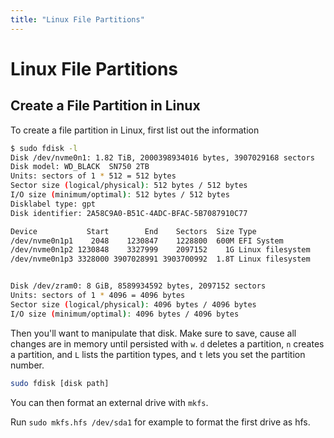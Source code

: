```yaml
---
title: "Linux File Partitions"
---
```


# Linux File Partitions

## Create a File Partition in Linux

To create a file partition in Linux, first list out the information

```sh
$ sudo fdisk -l
Disk /dev/nvme0n1: 1.82 TiB, 2000398934016 bytes, 3907029168 sectors
Disk model: WD_BLACK  SN750 2TB
Units: sectors of 1 * 512 = 512 bytes
Sector size (logical/physical): 512 bytes / 512 bytes
I/O size (minimum/optimal): 512 bytes / 512 bytes
Disklabel type: gpt
Disk identifier: 2A58C9A0-B51C-4ADC-BFAC-5B7087910C77

Device           Start        End    Sectors  Size Type
/dev/nvme0n1p1    2048    1230847    1228800  600M EFI System
/dev/nvme0n1p2 1230848    3327999    2097152    1G Linux filesystem
/dev/nvme0n1p3 3328000 3907028991 3903700992  1.8T Linux filesystem


Disk /dev/zram0: 8 GiB, 8589934592 bytes, 2097152 sectors
Units: sectors of 1 * 4096 = 4096 bytes
Sector size (logical/physical): 4096 bytes / 4096 bytes
I/O size (minimum/optimal): 4096 bytes / 4096 bytes
```

Then you'll want to manipulate that disk. Make sure to save, cause all changes are in memory until persisted with `w`. `d` deletes a partition, `n` creates a partition, and `L` lists the partition types, and `t` lets you set the partition number.

```sh
sudo fdisk [disk path]
```

You can then format an external drive with `mkfs`.

Run `sudo mkfs.hfs /dev/sda1` for example to format the first drive as hfs.

